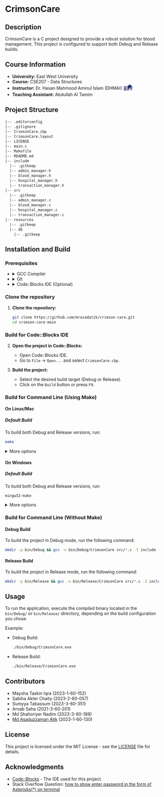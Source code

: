 # CrimsonCare

## Description

CrimsonCare is a C project designed to provide a robust solution for blood management. This project is configured to support both Debug and Release builds.

## Course Information

-   **University:** East West University
-   **Course:** CSE207 - Data Structures
-   **Instructor:** <span style="display: inline-flex; justify-content: center; align-items: center; gap: 5px">Dr. Hasan Mahmood Aminul Islam (DHMAI) <a href="https://fse.ewubd.edu/computer-science-engineering/faculty-view/hasan.mahmood" target="_blank" style="background-color: white; border: none; padding: 1px; margin: 0;"><img src="https://raw.githubusercontent.com/mrasadatik/mrasadatik/refs/heads/main/.storage/graphics/ewu/logo/East-west-university-Logo-40px-min-mini.png" alt="EWU Faculty View: DHMAI" height="20"></a></span>
-   **Teaching Assistant:** Abdullah Al Tamim

## Project Structure

```
|-- .editorconfig
|-- .gitignore
|-- CrimsonCare.cbp
|-- CrimsonCare.layout
|-- LICENSE
|-- main.c
|-- Makefile
|-- README.md
|-- include
  |-- .gitkeep
  |-- admin_manager.h
  |-- blood_manager.h
  |-- hospital_manager.h
  |-- transaction_manager.h
|-- src
  |-- .gitkeep
  |-- admin_manager.c
  |-- blood_manager.c
  |-- hospital_manager.c
  |-- transaction_manager.c
|-- resources
  |-- .gitkeep
  |-- db
    |-- .gitkeep
```

## Installation and Build

### Prerequisites

-   <details>
    <summary>GCC Compiler</summary>

    **Description**: The GNU Compiler Collection (GCC) is a standard compiler for C and C++.

    **Installation**:

    -   <details>
        <summary>Windows</summary>

        **MinGW Installation**:

        1.  Download the MinGW installer from the [MinGW-w64 project](https://sourceforge.net/projects/mingw/files/latest/download).
        2.  Choose the appropriate version for your system (32-bit or 64-bit).
        3.  Run the installer.
        4.  Once installed, add the MinGW `bin` directory to your system PATH..
        5.  Verify the installation by opening Command Prompt and running:
            ```bash
            gcc --version
            ```
            You should see the version of GCC installed.

        </details>

    -   <details>
        <summary>Linux</summary>

        **Ubuntu/Debian**:

        ```bash
          sudo apt update
          sudo apt install build-essential
        ```

        **Fedora**:

        ```bash
          sudo dnf groupinstall "Development Tools"
        ```

        </details>

    -   <details>
        <summary>macOS</summary>

        **macOS**: Install Xcode Command Line Tools:

        ```bash
        xcode-select --install
        ```

        </details>

    </details>

-   <details>
    <summary>Git</summary>

    -   **Description**: A version control system to manage source code.
    -   **Installation**: Download and install Git from the [official Git website](https://git-scm.com/downloads). Follow the installation instructions for your operating system.
    </details>

-   <details>
    <summary>Code::Blocks IDE (Optional)</summary>

    -   **Description**: An open-source Integrated Development Environment (IDE) for C/C++ programming.
    -   **Installation**: If you prefer using an IDE, download and install Code::Blocks from the [official website](https://www.codeblocks.org/downloads/binaries/). Choose the version that includes the MinGW compiler (typically labeled as "codeblocks-XX.XXmingw-setup.exe").

    </details>

### Clone the repository

1. **Clone the repository:**

    ```bash
    git clone https://github.com/mrasadatik/crimson-care.git
    cd crimson-care-main
    ```

### Build for Code::Blocks IDE

2. **Open the project in Code::Blocks:**

    - Open Code::Blocks IDE.
    - Go to `File` -> `Open...` and select `CrimsonCare.cbp`.

3. **Build the project:**
    - Select the desired build target (Debug or Release).
    - Click on the `Build` button or press `F9`.

### Build for Command Line (Using Make)

#### On Linux/Mac

##### Default Build

To build both Debug and Release versions, run:

```bash
make
```

<details>
<summary>More options</summary>

##### Debug Build

To build only the Debug version, run:

```bash
make debug
```

##### Release Build

To build only the Release version, run:

```bash
make release
```

</details>

#### On Windows

##### Default Build

To build both Debug and Release versions, run:

```bash
mingw32-make
```

<details>
<summary>More options</summary>

##### Debug Build

To build only the Debug version, run:

```bash
mingw32-make debug
```

##### Release Build

To build only the Release version, run:

```bash
mingw32-make release
```

</details>

### Build for Command Line (Without Make)

#### Debug Build

To build the project in Debug mode, run the following command:

```bash
mkdir -p bin/Debug && gcc -o bin/Debug/CrimsonCare src/*.c -I include -g3 -mconsole -static
```

#### Release Build

To build the project in Release mode, run the following command:

```bash
mkdir -p bin/Release && gcc -o bin/Release/CrimsonCare src/*.c -I include -O3 -mconsole -static
```

## Usage

To run the application, execute the compiled binary located in the `bin/Debug/` or `bin/Release/` directory, depending on the build configuration you chose.

Example:

-   Debug Build:

    ```bash
    ./bin/Debug/CrimsonCare.exe
    ```

-   Release Build:

    ```bash
    ./bin/Release/CrimsonCare.exe
    ```

## Contributors

-   Maysha Taskin Iqra (2023-1-60-152)
-   Sabiha Akter Chaity (2023-2-60-057)
-   Sumyya Tabassum (2023-3-60-351)
-   Arnab Saha (2021-3-60-201)
-   Md Shahoriyer Nadim (2023-3-60-189)
-   [Md Asaduzzaman Atik](https://github.com/mrasadatik) (2023-1-60-130)

## License

This project is licensed under the MIT License - see the [LICENSE](LICENSE) file for details.

## Acknowledgments

-   [Code::Blocks](http://www.codeblocks.org/) - The IDE used for this project.
-   Stack Overflow Question: [how to show enter password in the form of Asterisks(\*) on terminal](https://stackoverflow.com/questions/25990966/how-to-show-enter-password-in-the-form-of-asterisks-on-terminal)

